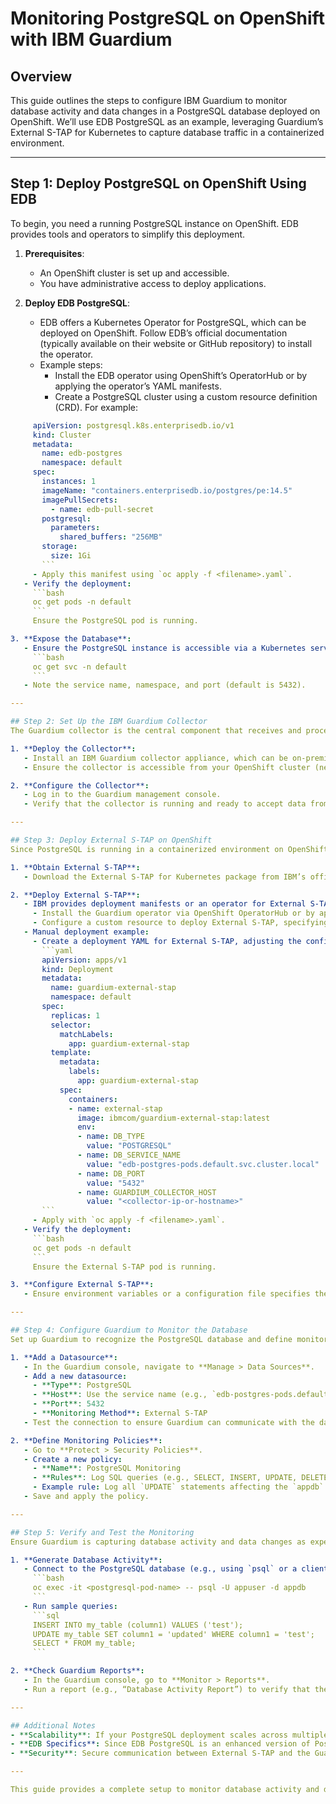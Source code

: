 # Monitoring PostgreSQL on OpenShift with IBM Guardium

## Overview
This guide outlines the steps to configure IBM Guardium to monitor database activity and data changes in a PostgreSQL database deployed on OpenShift. We’ll use EDB PostgreSQL as an example, leveraging Guardium’s External S-TAP for Kubernetes to capture database traffic in a containerized environment.

---

## Step 1: Deploy PostgreSQL on OpenShift Using EDB
To begin, you need a running PostgreSQL instance on OpenShift. EDB provides tools and operators to simplify this deployment.

1. **Prerequisites**:
   - An OpenShift cluster is set up and accessible.
   - You have administrative access to deploy applications.

2. **Deploy EDB PostgreSQL**:
   - EDB offers a Kubernetes Operator for PostgreSQL, which can be deployed on OpenShift. Follow EDB’s official documentation (typically available on their website or GitHub repository) to install the operator.
   - Example steps:
     - Install the EDB operator using OpenShift’s OperatorHub or by applying the operator’s YAML manifests.
     - Create a PostgreSQL cluster using a custom resource definition (CRD). For example:
```yaml
     apiVersion: postgresql.k8s.enterprisedb.io/v1
     kind: Cluster
     metadata:
       name: edb-postgres
       namespace: default
     spec:
       instances: 1
       imageName: "containers.enterprisedb.io/postgres/pe:14.5"
       imagePullSecrets:
         - name: edb-pull-secret
       postgresql:
         parameters:
           shared_buffers: "256MB"
       storage:
         size: 1Gi
       ```
     - Apply this manifest using `oc apply -f <filename>.yaml`.
   - Verify the deployment:
     ```bash
     oc get pods -n default
     ```
     Ensure the PostgreSQL pod is running.

3. **Expose the Database**:
   - Ensure the PostgreSQL instance is accessible via a Kubernetes service. The operator typically creates a service automatically (e.g., `edb-postgres-pods`). Check with:
     ```bash
     oc get svc -n default
     ```
   - Note the service name, namespace, and port (default is 5432).

---

## Step 2: Set Up the IBM Guardium Collector
The Guardium collector is the central component that receives and processes monitoring data.

1. **Deploy the Collector**:
   - Install an IBM Guardium collector appliance, which can be on-premises or a virtual appliance in your cloud environment. Follow IBM’s installation guide for your specific setup.
   - Ensure the collector is accessible from your OpenShift cluster (network connectivity is required).

2. **Configure the Collector**:
   - Log in to the Guardium management console.
   - Verify that the collector is running and ready to accept data from monitoring agents.

---

## Step 3: Deploy External S-TAP on OpenShift
Since PostgreSQL is running in a containerized environment on OpenShift, use Guardium’s External S-TAP for Kubernetes to monitor database traffic without installing an agent inside the database container.

1. **Obtain External S-TAP**:
   - Download the External S-TAP for Kubernetes package from IBM’s official resources (e.g., IBM Fix Central or the Guardium documentation portal).

2. **Deploy External S-TAP**:
   - IBM provides deployment manifests or an operator for External S-TAP. If using the Guardium operator:
     - Install the Guardium operator via OpenShift OperatorHub or by applying its YAML manifests.
     - Configure a custom resource to deploy External S-TAP, specifying the PostgreSQL service to monitor.
   - Manual deployment example:
     - Create a deployment YAML for External S-TAP, adjusting the configuration to target your PostgreSQL service:
       ```yaml
       apiVersion: apps/v1
       kind: Deployment
       metadata:
         name: guardium-external-stap
         namespace: default
       spec:
         replicas: 1
         selector:
           matchLabels:
             app: guardium-external-stap
         template:
           metadata:
             labels:
               app: guardium-external-stap
           spec:
             containers:
             - name: external-stap
               image: ibmcom/guardium-external-stap:latest
               env:
               - name: DB_TYPE
                 value: "POSTGRESQL"
               - name: DB_SERVICE_NAME
                 value: "edb-postgres-pods.default.svc.cluster.local"
               - name: DB_PORT
                 value: "5432"
               - name: GUARDIUM_COLLECTOR_HOST
                 value: "<collector-ip-or-hostname>"
       ```
     - Apply with `oc apply -f <filename>.yaml`.
   - Verify the deployment:
     ```bash
     oc get pods -n default
     ```
     Ensure the External S-TAP pod is running.

3. **Configure External S-TAP**:
   - Ensure environment variables or a configuration file specifies the PostgreSQL service details (host, port, etc.) and the Guardium collector’s address.

---

## Step 4: Configure Guardium to Monitor the Database
Set up Guardium to recognize the PostgreSQL database and define monitoring policies.

1. **Add a Datasource**:
   - In the Guardium console, navigate to **Manage > Data Sources**.
   - Add a new datasource:
     - **Type**: PostgreSQL
     - **Host**: Use the service name (e.g., `edb-postgres-pods.default.svc.cluster.local`).
     - **Port**: 5432
     - **Monitoring Method**: External S-TAP
   - Test the connection to ensure Guardium can communicate with the database via External S-TAP.

2. **Define Monitoring Policies**:
   - Go to **Protect > Security Policies**.
   - Create a new policy:
     - **Name**: PostgreSQL Monitoring
     - **Rules**: Log SQL queries (e.g., SELECT, INSERT, UPDATE, DELETE) and data changes (DML operations).
     - Example rule: Log all `UPDATE` statements affecting the `appdb` database.
   - Save and apply the policy.

---

## Step 5: Verify and Test the Monitoring
Ensure Guardium is capturing database activity and data changes as expected.

1. **Generate Database Activity**:
   - Connect to the PostgreSQL database (e.g., using `psql` or a client tool):
     ```bash
     oc exec -it <postgresql-pod-name> -- psql -U appuser -d appdb
     ```
   - Run sample queries:
     ```sql
     INSERT INTO my_table (column1) VALUES ('test');
     UPDATE my_table SET column1 = 'updated' WHERE column1 = 'test';
     SELECT * FROM my_table;
     ```

2. **Check Guardium Reports**:
   - In the Guardium console, go to **Monitor > Reports**.
   - Run a report (e.g., “Database Activity Report”) to verify that the SQL statements and data changes are logged.

---

## Additional Notes
- **Scalability**: If your PostgreSQL deployment scales across multiple pods, ensure External S-TAP is configured to monitor all relevant services or use a daemonset for broader coverage.
- **EDB Specifics**: Since EDB PostgreSQL is an enhanced version of PostgreSQL, the monitoring setup remains the same unless EDB provides custom integrations (check EDB documentation).
- **Security**: Secure communication between External S-TAP and the Guardium collector using TLS if required.

---

This guide provides a complete setup to monitor database activity and data changes in EDB PostgreSQL on OpenShift using IBM Guardium. Adjust configurations as needed based on your specific environment.
